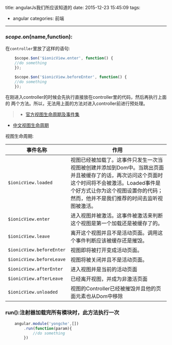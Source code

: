 title: angularJs我们所应该知道的
date: 2015-12-23 15:45:09
tags: 
- angular
categories: 前端
---
### $scope.$on(name,function):

在`controller`里放了这样的语句:
``` javascript
    $scope.$on('$ionicView.enter', function() {
    //do something
    });

    $scope.$on('$ionicView.beforeEnter', function() {
    //do something
    });
```
在刚进入controller的时候会先执行直接放在controller里的代码，然后再执行上面的
两个方法。所以，无法用上面的方法对进入controller前进行预处理。 

>- [官方视图生命周期及事件集](http://ionicframework.com/docs/api/directive/ionView/)
- [中文视图生命周期](http://ngionic.com/2014/12/ionic-javascript-api-ion-view-%E8%A7%86%E5%9B%BE%E7%9A%84%E7%94%9F%E5%91%BD%E5%91%A8%E6%9C%9F%E5%8F%8A%E4%BA%8B%E4%BB%B6%E9%9B%86%E5%90%88/)  

视图生命周期:

| 事件名称 | 作用  |
| ----- | -------- |
| `$ionicView.loaded`  | 视图已经被加载了。这事件只发生一次当视图被创建并添加到Dom中。当跳出页面并且被缓存了的话，再次访问这个页面时这个时间将不会被激活。Loaded事件是个好方式让你为这个视图设置你的代码； 然而，他并不是我们推荐的时间去监听视图被激活。 |
| `$ionicView.enter` |      进入视图并被激活。这事件被激活来判断这个视图是第一个加载还是被缓存了的。 |
| `$ionicView.leave` | 离开这个视图并且不是活动页面。调用这个事件判断应该被缓存还是摧毁。 |
| `$ionicView.beforeEnter` | 视图即将被打开变成活动页面。 |
| `$ionicView.beforeLeave` | 视图将被关闭并且不是活动页面。 |
| `$ionicView.afterEnter` | 进入视图并是当前的活动页面 |
| `$ionicView.afterLeave` |     已经离开视图，并成为非激活页面 |
| `$ionicView.unloaded` | 视图的Controller已经被摧毁并且他的页面元素也从Dom中移除 |
<!-- more -->

### run():注射器加载完所有模块时，此方法执行一次
``` javascript
    angular.module('yongche',[])
        .run(function(param){
            //do something
        })
```